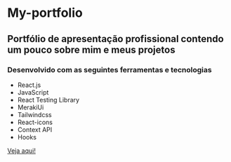 # My-portfolio

## Portfólio de apresentação profissional contendo um pouco sobre mim e meus projetos

### Desenvolvido com as seguintes ferramentas e tecnologias

<ul>
  <li>React.js</li>
  <li>JavaScript</li>
  <li>React Testing Library</li>
  <li>MerakiUi</li>
  <li>Tailwindcss</li>
  <li>React-icons</li>
  <li>Context API</li>
  <li>Hooks</li>
</ul>

<a href="https://my-portfolio-vgrl.vercel.app/" target="_blank" >Veja aqui!</a>
